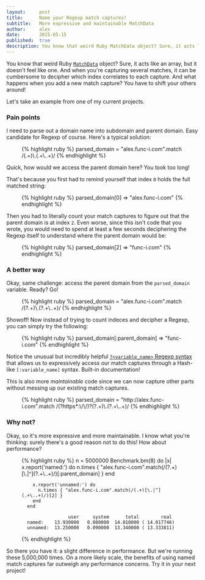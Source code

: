 ```yaml
---
layout:     post
title:      Name your Regexp match captures!
subtitle:   More expressive and maintainable MatchData
author:     alex
date:       2015-05-15
published:  true
description: You know that weird Ruby MatchData object? Sure, it acts like an array, but it doesn't feel like one. And when you're capturing several matches, it can be cumbersome to decipher which index correlates to each capture. And what happens when you add a new match capture? You have to shift your others around!
---
```


You know that weird Ruby [`MatchData`](http://ruby-doc.org/core-2.2.0/MatchData.html) object? Sure, it acts like an array, but it doesn't feel like one. And when you're capturing several matches, it can be cumbersome to decipher which index correlates to each capture. And what happens when you add a new match capture? You have to shift your others around!

Let's take an example from one of my current projects.

### Pain points

I need to parse out a domain name into subdomain and parent domain. Easy candidate for Regexp of course. Here's a typical solution:

<figure>
  {% highlight ruby %}
    parsed_domain = "alex.func-i.com".match /(.+)\.(.+\..+)/
  {% endhighlight %}
</figure>

Quick, how would we access the parent domain here? You took too long!

<!--more-->

That's because you first had to remind yourself that index `0` holds the full matched string:

<figure>
  {% highlight ruby %}
      parsed_domain[0]
      => "alex.func-i.com"
  {% endhighlight %}
</figure>

Then you had to literally count your match captures to figure out that the parent domain is at index `2`. Even worse, since this isn't code that you wrote, you would need to spend at least a few seconds deciphering the Regexp itself to understand where the parent domain would be:

<figure>
  {% highlight ruby %}
      parsed_domain[2]
      => "func-i.com"
  {% endhighlight %}
</figure>

### A better way

Okay, same challenge: access the parent domain from the `parsed_domain` variable. Ready? Go!

<figure>
  {% highlight ruby %}
      parsed_domain = "alex.func-i.com".match /(?<subdomain>.+)\.(?<parent_domain>.+\..+)/
  {% endhighlight %}
</figure>

Showoff! Now instead of trying to count indeces and decipher a Regexp, you can simply try the following:

<figure>
  {% highlight ruby %}
      parsed_domain[:parent_domain]
      => "func-i.com"
  {% endhighlight %}
</figure>

Notice the unusual but incredibly helpful [`?<variable_name>` Regexp syntax](http://ruby-doc.org/core-2.2.0/Regexp.html#class-Regexp-label-Capturing) that allows us to expressively access our match captures through a Hash-like `[:variable_name]` syntax. Built-in documentation!

This is also more <em>maintainable</em> code since we can now capture other parts without messing up our existing match captures.

<figure>
  {% highlight ruby %}
      parsed_domain = "http://alex.func-i.com".match /(?<protocol>https*:\/\/)?(?<subdomain>.+)\.(?<parent_domain>.+\..+)/
  {% endhighlight %}
</figure>

### Why not?

Okay, so it's more expressive and more maintainable. I know what you're thinking: surely there's a good reason not to do this! How about performance?

<figure>
  {% highlight ruby %}
      n = 5000000
      Benchmark.bm(8) do |x|
        x.report('named:') do
          n.times { "alex.func-i.com".match(/(?<subdomain>.+)[\.|^](?<parent_domain>.+\..+)/)[:parent_domain] }
        end

        x.report('unnamed:') do
          n.times { "alex.func-i.com".match(/(.+)[\.|^](.+\..+)/)[2] }
        end
      end

                     user     system      total        real
      named:    13.930000   0.080000  14.010000 ( 14.017746)
      unnamed:  13.250000   0.090000  13.340000 ( 13.333811)
  {% endhighlight %}
</figure>

So there you have it: a slight difference in performance. But we're running these 5,000,000 times. On a more likely scale, the benefits of using named match captures far outweigh any performance concerns. Try it in your next project!

